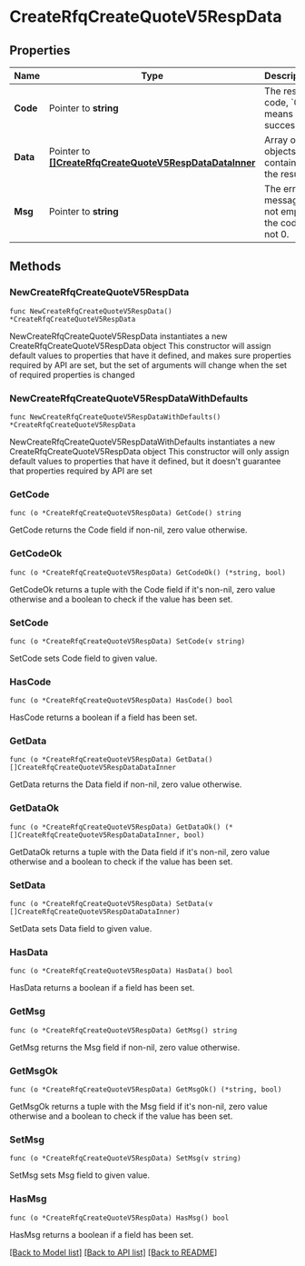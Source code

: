 # CreateRfqCreateQuoteV5RespData

## Properties

Name | Type | Description | Notes
------------ | ------------- | ------------- | -------------
**Code** | Pointer to **string** | The result code, &#x60;0&#x60; means success. | [optional] [default to ""]
**Data** | Pointer to [**[]CreateRfqCreateQuoteV5RespDataDataInner**](CreateRfqCreateQuoteV5RespDataDataInner.md) | Array of objects containing the results | [optional] 
**Msg** | Pointer to **string** | The error message, not empty if the code is not 0. | [optional] [default to ""]

## Methods

### NewCreateRfqCreateQuoteV5RespData

`func NewCreateRfqCreateQuoteV5RespData() *CreateRfqCreateQuoteV5RespData`

NewCreateRfqCreateQuoteV5RespData instantiates a new CreateRfqCreateQuoteV5RespData object
This constructor will assign default values to properties that have it defined,
and makes sure properties required by API are set, but the set of arguments
will change when the set of required properties is changed

### NewCreateRfqCreateQuoteV5RespDataWithDefaults

`func NewCreateRfqCreateQuoteV5RespDataWithDefaults() *CreateRfqCreateQuoteV5RespData`

NewCreateRfqCreateQuoteV5RespDataWithDefaults instantiates a new CreateRfqCreateQuoteV5RespData object
This constructor will only assign default values to properties that have it defined,
but it doesn't guarantee that properties required by API are set

### GetCode

`func (o *CreateRfqCreateQuoteV5RespData) GetCode() string`

GetCode returns the Code field if non-nil, zero value otherwise.

### GetCodeOk

`func (o *CreateRfqCreateQuoteV5RespData) GetCodeOk() (*string, bool)`

GetCodeOk returns a tuple with the Code field if it's non-nil, zero value otherwise
and a boolean to check if the value has been set.

### SetCode

`func (o *CreateRfqCreateQuoteV5RespData) SetCode(v string)`

SetCode sets Code field to given value.

### HasCode

`func (o *CreateRfqCreateQuoteV5RespData) HasCode() bool`

HasCode returns a boolean if a field has been set.

### GetData

`func (o *CreateRfqCreateQuoteV5RespData) GetData() []CreateRfqCreateQuoteV5RespDataDataInner`

GetData returns the Data field if non-nil, zero value otherwise.

### GetDataOk

`func (o *CreateRfqCreateQuoteV5RespData) GetDataOk() (*[]CreateRfqCreateQuoteV5RespDataDataInner, bool)`

GetDataOk returns a tuple with the Data field if it's non-nil, zero value otherwise
and a boolean to check if the value has been set.

### SetData

`func (o *CreateRfqCreateQuoteV5RespData) SetData(v []CreateRfqCreateQuoteV5RespDataDataInner)`

SetData sets Data field to given value.

### HasData

`func (o *CreateRfqCreateQuoteV5RespData) HasData() bool`

HasData returns a boolean if a field has been set.

### GetMsg

`func (o *CreateRfqCreateQuoteV5RespData) GetMsg() string`

GetMsg returns the Msg field if non-nil, zero value otherwise.

### GetMsgOk

`func (o *CreateRfqCreateQuoteV5RespData) GetMsgOk() (*string, bool)`

GetMsgOk returns a tuple with the Msg field if it's non-nil, zero value otherwise
and a boolean to check if the value has been set.

### SetMsg

`func (o *CreateRfqCreateQuoteV5RespData) SetMsg(v string)`

SetMsg sets Msg field to given value.

### HasMsg

`func (o *CreateRfqCreateQuoteV5RespData) HasMsg() bool`

HasMsg returns a boolean if a field has been set.


[[Back to Model list]](../README.md#documentation-for-models) [[Back to API list]](../README.md#documentation-for-api-endpoints) [[Back to README]](../README.md)


